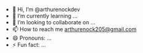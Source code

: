 - 👋 Hi, I’m @arthurenockdev
- 🌱 I’m currently learning ...
- 💞️ I’m looking to collaborate on ...
- 📫 How to reach me arthurenock205@gmail.com
- 😄 Pronouns: ...
- ⚡ Fun fact: ...

<!---
arthurenockdev/arthurenockdev is a ✨ special ✨ repository because its `README.md` (this file) appears on your GitHub profile.
You can click the Preview link to take a look at your changes.
--->
